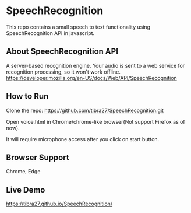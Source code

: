 # SpeechRecognition
This repo contains a small speech to text functionality using SpeechRecognition API in javascript.

## About SpeechRecognition API
A server-based recognition engine. Your audio is sent to a web service for recognition processing, so it won't work offline.
https://developer.mozilla.org/en-US/docs/Web/API/SpeechRecognition

## How to Run
Clone the repo: https://github.com/tibra27/SpeechRecognition.git

Open voice.html in Chrome/chrome-like browser(Not support Firefox as of now).

It will require microphone access after you click on start button.

## Browser Support
Chrome, Edge

## Live Demo
https://tibra27.github.io/SpeechRecognition/
